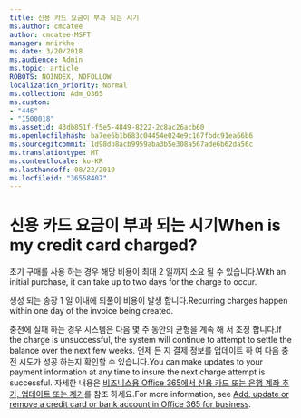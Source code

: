 ```yaml
---
title: 신용 카드 요금이 부과 되는 시기
ms.author: cmcatee
author: cmcatee-MSFT
manager: mnirkhe
ms.date: 3/20/2018
ms.audience: Admin
ms.topic: article
ROBOTS: NOINDEX, NOFOLLOW
localization_priority: Normal
ms.collection: Adm_O365
ms.custom:
- "446"
- "1500018"
ms.assetid: 43db851f-f5e5-4849-8222-2c8ac26acb60
ms.openlocfilehash: ba7ee6b1b683c04454e024e9c167fbdc91ea66b6
ms.sourcegitcommit: 1d98db8acb9959aba3b5e308a567ade6b62da56c
ms.translationtype: MT
ms.contentlocale: ko-KR
ms.lasthandoff: 08/22/2019
ms.locfileid: "36558407"
---
```

# <a name="when-is-my-credit-card-charged"></a><span data-ttu-id="1b940-102">신용 카드 요금이 부과 되는 시기</span><span class="sxs-lookup"><span data-stu-id="1b940-102">When is my credit card charged?</span></span>

<span data-ttu-id="1b940-103">초기 구매를 사용 하는 경우 해당 비용이 최대 2 일까지 소요 될 수 있습니다.</span><span class="sxs-lookup"><span data-stu-id="1b940-103">With an initial purchase, it can take up to two days for the charge to occur.</span></span>
  
<span data-ttu-id="1b940-104">생성 되는 송장 1 일 이내에 되풀이 비용이 발생 합니다.</span><span class="sxs-lookup"><span data-stu-id="1b940-104">Recurring charges happen within one day of the invoice being created.</span></span>
  
<span data-ttu-id="1b940-105">충전에 실패 하는 경우 시스템은 다음 몇 주 동안의 균형을 계속 해 서 조정 합니다.</span><span class="sxs-lookup"><span data-stu-id="1b940-105">If the charge is unsuccessful, the system will continue to attempt to settle the balance over the next few weeks.</span></span> <span data-ttu-id="1b940-106">언제 든 지 결제 정보를 업데이트 하 여 다음 충전 시도가 성공 하는지 확인할 수 있습니다.</span><span class="sxs-lookup"><span data-stu-id="1b940-106">You can make updates to your payment information at any time to insure the next charge attempt is successful.</span></span> <span data-ttu-id="1b940-107">자세한 내용은 [비즈니스용 Office 365에서 신용 카드 또는 은행 계좌 추가, 업데이트 또는 제거](https://docs.microsoft.com/office365/admin/subscriptions-and-billing/add-update-or-remove-credit-card-or-bank-account)를 참조 하세요.</span><span class="sxs-lookup"><span data-stu-id="1b940-107">For more information, see [Add, update or remove a credit card or bank account in Office 365 for business](https://docs.microsoft.com/office365/admin/subscriptions-and-billing/add-update-or-remove-credit-card-or-bank-account).</span></span>